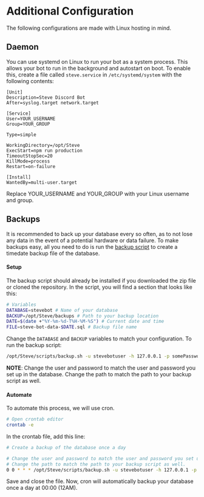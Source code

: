 # Additional Configuration

The following configurations are made with Linux hosting in mind.  

## Daemon
You can use systemd on Linux to run your bot as a system process.  This allows your bot to run in the background and autostart on boot.  To enable this, create a file called `steve.service` in `/etc/systemd/system` with the following contents:
```
[Unit]
Description=Steve Discord Bot
After=syslog.target network.target

[Service]
User=YOUR_USERNAME
Group=YOUR_GROUP

Type=simple

WorkingDirectory=/opt/Steve
ExecStart=npm run production
TimeoutStopSec=20
KillMode=process
Restart=on-failure

[Install]
WantedBy=multi-user.target
```
Replace YOUR_USERNAME and YOUR_GROUP with your Linux username and group.

## Backups
It is recommended to back up your database every so often, as to not lose any data in the event of a potential hardware or data failure.  To make backups easy, all you need to do is run the [backup script](https://github.com/nathanlytang/Steve/blob/master/scripts/backup.sh) to create a timedate backup file of the database.

#### Setup
The backup script should already be installed if you downloaded the zip file or cloned the repository.  In the script, you will find a section that looks like this:
```bash
# Variables
DATABASE=stevebot # Name of your database
BACKUP=/opt/Steve/backups # Path to your backup location
DATE=$(date +"%Y-%m-%d-T%H-%M-%S") # Current date and time
FILE=steve-bot-data-$DATE.sql # Backup file name
```
Change the `DATABASE` and `BACKUP` variables to match your configuration.  To run the backup script:
```bash
/opt/Steve/scripts/backup.sh -u stevebotuser -h 127.0.0.1 -p somePassword
```
**NOTE**: Change the user and password to match the user and password you set up in the database.  Change the path to match the path to your backup script as well.

#### Automate
To automate this process, we will use cron.
```bash
# Open crontab editor
crontab -e
```

In the crontab file, add this line:
```bash
# Create a backup of the database once a day

# Change the user and password to match the user and password you set up in the database.
# Change the path to match the path to your backup script as well.
0 0 * * * /opt/Steve/scripts/backup.sh -u stevebotuser -h 127.0.0.1 -p somePassword
```

Save and close the file.  Now, cron will automatically backup your database once a day at 00:00 (12AM).
